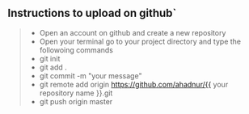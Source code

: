 ## Instructions to upload on github`

> - Open an account on github and create a new repository
> - Open your terminal go to your project directory and type the followoing commands
> - git init
> - git add .
> - git commit -m "your message"
> - git remote add origin https://github.com/ahadnur/{{ your repository name }}.git
> - git push origin master
